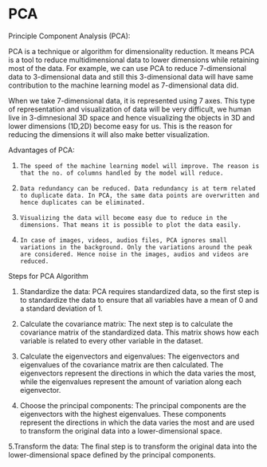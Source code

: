 # PCA
Principle Component Analysis (PCA):

PCA is a technique or algorithm for dimensionality reduction. It means PCA is a tool to reduce multidimensional data to lower dimensions while retaining most of the data. For example, we can use PCA to reduce 7-dimensional data to 3-dimensional data and still this 3-dimensional data will have same contribution to the machine learning model as 7-dimensional data did.



When we take 7-dimensional data, it is represented using 7 axes. This type of representation and visualization of data will be very difficult, we human live in 3-dimnesional 3D space and hence visualizing the objects in 3D and lower dimensions (1D,2D) become easy for us. This is the reason for reducing the dimensions it will also make better visualization.



Advantages of PCA:

1.     The speed of the machine learning model will improve. The reason is that the no. of columns handled by the model will reduce.

2.     Data redundancy can be reduced. Data redundancy is at term related to duplicate data. In PCA, the same data points are overwritten and hence duplicates can be eliminated.

3.     Visualizing the data will become easy due to reduce in the dimensions. That means it is possible to plot the data easily.

4.     In case of images, videos, audios files, PCA ignores small variations in the background. Only the variations around the peak are considered. Hence noise in the images, audios and videos are reduced. 



Steps for PCA Algorithm

1. Standardize the data: PCA requires standardized data, so the first step is to standardize the data to ensure that all variables have a mean of 0 and a standard deviation of 1.



2. Calculate the covariance matrix: The next step is to calculate the covariance matrix of the standardized data. This matrix shows how each variable is related to every other variable in the dataset.



3. Calculate the eigenvectors and eigenvalues: The eigenvectors and eigenvalues of the covariance matrix are then calculated. The eigenvectors represent the directions in which the data varies the most, while the eigenvalues represent the amount of variation along each eigenvector.



4. Choose the principal components: The principal components are the eigenvectors with the highest eigenvalues. These components represent the directions in which the data varies the most and are used to transform the original data into a lower-dimensional space.



5.Transform the data: The final step is to transform the original data into the lower-dimensional space defined by the principal components. 

